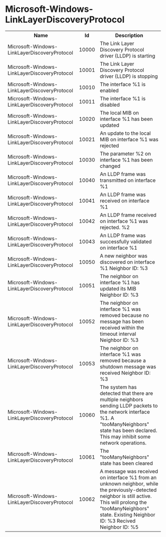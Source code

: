 # Microsoft-Windows-LinkLayerDiscoveryProtocol

<table>
<colgroup><col/><col/><col/></colgroup>
<tr><th>Name</th><th>Id</th><th>Description</th></tr>
<tr><td>Microsoft-Windows-LinkLayerDiscoveryProtocol</td><td>10000</td><td>The Link Layer Discovery Protocol driver (LLDP) is starting</td></tr>
<tr><td>Microsoft-Windows-LinkLayerDiscoveryProtocol</td><td>10001</td><td>The Link Layer Discovery Protocol driver (LLDP) is stopping</td></tr>
<tr><td>Microsoft-Windows-LinkLayerDiscoveryProtocol</td><td>10010</td><td>The interface %1 is enabled</td></tr>
<tr><td>Microsoft-Windows-LinkLayerDiscoveryProtocol</td><td>10011</td><td>The interface %1 is disabled</td></tr>
<tr><td>Microsoft-Windows-LinkLayerDiscoveryProtocol</td><td>10020</td><td>The local MIB on interface %1 has been updated</td></tr>
<tr><td>Microsoft-Windows-LinkLayerDiscoveryProtocol</td><td>10021</td><td>An update to the local MIB on interface %1 was rejected</td></tr>
<tr><td>Microsoft-Windows-LinkLayerDiscoveryProtocol</td><td>10030</td><td>The parameter %2 on interface %1 has been changed</td></tr>
<tr><td>Microsoft-Windows-LinkLayerDiscoveryProtocol</td><td>10040</td><td>An LLDP frame was transmitted on interface %1</td></tr>
<tr><td>Microsoft-Windows-LinkLayerDiscoveryProtocol</td><td>10041</td><td>An LLDP frame was received on interface %1</td></tr>
<tr><td>Microsoft-Windows-LinkLayerDiscoveryProtocol</td><td>10042</td><td>An LLDP frame received on interface %1 was rejected.
%2</td></tr>
<tr><td>Microsoft-Windows-LinkLayerDiscoveryProtocol</td><td>10043</td><td>An LLDP frame was successfully validated on interface %1</td></tr>
<tr><td>Microsoft-Windows-LinkLayerDiscoveryProtocol</td><td>10050</td><td>A new neighbor was discovered on interface %1
Neighbor ID: %3</td></tr>
<tr><td>Microsoft-Windows-LinkLayerDiscoveryProtocol</td><td>10051</td><td>The neighbor on interface %1 has updated its MIB
Neighbor ID: %3</td></tr>
<tr><td>Microsoft-Windows-LinkLayerDiscoveryProtocol</td><td>10052</td><td>The neighbor on interface %1 was removed because no message has been received within the timeout interval
Neighbor ID: %3</td></tr>
<tr><td>Microsoft-Windows-LinkLayerDiscoveryProtocol</td><td>10053</td><td>The neighbor on interface %1 was removed because a shutdown message was received
Neighbor ID: %3</td></tr>
<tr><td>Microsoft-Windows-LinkLayerDiscoveryProtocol</td><td>10060</td><td>The system has detected that there are multiple neighbors sending LLDP packets to the network interface %1.  A &quot;tooManyNeighbors&quot; state has been declared.  This may inhibit some network operations.</td></tr>
<tr><td>Microsoft-Windows-LinkLayerDiscoveryProtocol</td><td>10061</td><td>The &quot;tooManyNeighbors&quot; state has been cleared</td></tr>
<tr><td>Microsoft-Windows-LinkLayerDiscoveryProtocol</td><td>10062</td><td>A message was received on interface %1 from an unknown neighbor, while the previously-detected neighbor is still active.  This will prolong the &quot;tooManyNeighbors&quot; state.
Existing Neighbor ID: %3
Recived Neighbor ID: %5</td></tr>
</table>
